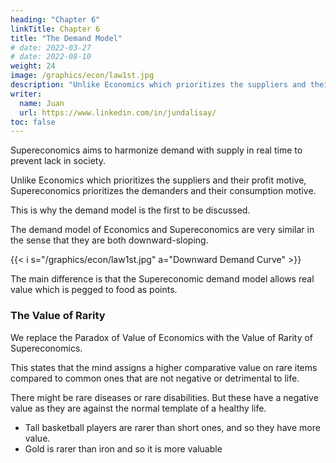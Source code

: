 ```yaml
---
heading: "Chapter 6"
linkTitle: Chapter 6
title: "The Demand Model"
# date: 2022-03-27
# date: 2022-08-10
weight: 24
image: /graphics/econ/law1st.jpg
description: "Unlike Economics which prioritizes the suppliers and their profit motive, Supereconomics prioritizes the demanders and their consumption motive."
writer:
  name: Juan
  url: https://www.linkedin.com/in/jundalisay/
toc: false
---
```



Supereconomics aims to harmonize demand with supply in real time to prevent lack in society. 

Unlike Economics which prioritizes the suppliers and their profit motive, Supereconomics prioritizes the demanders and their consumption motive. 

This is why the demand model is the first to be discussed.

The demand model of Economics and Supereconomics are very similar in the sense that they are both downward-sloping. 

{{< i s="/graphics/econ/law1st.jpg" a="Downward Demand Curve" >}}


The main difference is that the Supereconomic demand model allows real value which is pegged to food as points. 



### The Value of Rarity

We replace the Paradox of Value of Economics with the Value of Rarity of Supereconomics.

This states that the mind assigns a higher comparative value on rare items compared to common ones that are not negative or detrimental to life.

There might be rare diseases or rare disabilities. But these have a negative value as they are against the normal template of a healthy life. 

- Tall basketball players are rarer than short ones, and so they have more value. 
- Gold is rarer than iron and so it is more valuable



<!-- Metaphysically, this is because unique or special vibrations imply a different aether configuration.  -->

